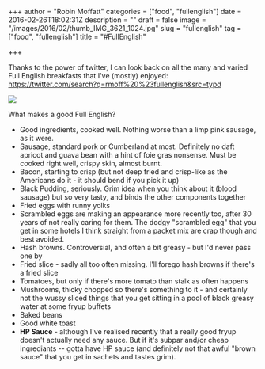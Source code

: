 +++
author = "Robin Moffatt"
categories = ["food", "fullenglish"]
date = 2016-02-26T18:02:31Z
description = ""
draft = false
image = "/images/2016/02/thumb_IMG_3621_1024.jpg"
slug = "fullenglish"
tag = ["food", "fullenglish"]
title = "#FullEnglish"

+++

Thanks to the power of twitter, I can look back on all the many and varied Full English breakfasts that I've (mostly) enjoyed: https://twitter.com/search?q=rmoff%20%23fullenglish&src=typd

![](/images/2016/02/fullenglish.jpg)

What makes a good Full English? 

* Good ingredients, cooked well. Nothing worse than a limp pink sausage, as it were.
* Sausage, standard pork or Cumberland at most. Definitely no daft apricot and guava bean with a hint of foie gras nonsense. Must be cooked right well, crispy skin, almost burnt.
* Bacon, starting to crisp (but not deep fried and crisp-like as the Americans do it - it should bend if you pick it up)
* Black Pudding, seriously. Grim idea when you think about it (blood sausage) but so very tasty, and binds the other components together
* Fried eggs with runny yolks
* Scrambled eggs are making an appearance more recently too, after 30 years of not really caring for them. The dodgy "scrambled egg" that you get in some hotels I think straight from a packet mix are crap though and best avoided.
* Hash browns. Controversial, and often a bit greasy - but I'd never pass one by
* Fried slice - sadly all too often missing. I'll forego hash browns if there's a fried slice
* Tomatoes, but only if there's more tomato than stalk as often happens
* Mushrooms, thicky chopped so there's something to it - and certainly not the wussy sliced things that you get sitting in a pool of black greasy water at some fryup buffets
* Baked beans
* Good white toast
* **HP Sauce** - although I've realised recently that a really good fryup doesn't actually need any sauce. But if it's subpar and/or cheap ingrediants -- gotta have HP sauce (and definitely not that awful "brown sauce" that you get in sachets and tastes grim). 

